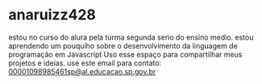 # anaruizz428
estou no curso do alura pela turma segunda serio do ensino medio.
estou aprendendo um pouquiho sobre o desenvolvimento da linguagem de programação em Javascript
Uso esse espaço para compartilhar meus projetos e ideias. 
use este email para contato: 00001098985461sp@al.educacao.sp.gov.br

